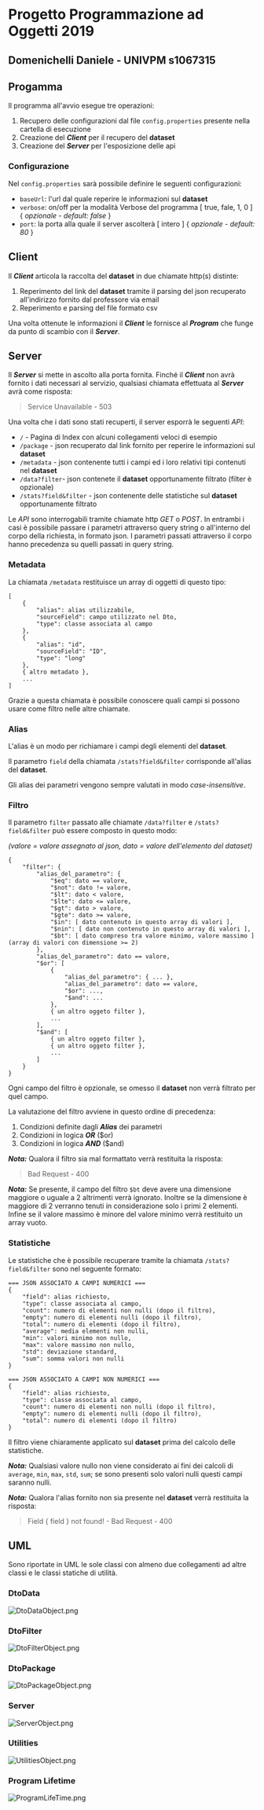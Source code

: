 # **Progetto Programmazione ad Oggetti 2019**

## **Domenichelli Daniele - UNIVPM s1067315**

## Progamma

Il programma all'avvio esegue tre operazioni:
1. Recupero delle configurazioni dal file `config.properties` presente nella cartella di esecuzione
2. Creazione del ***Client*** per il recupero del **dataset**
3. Creazione del ***Server*** per l'esposizione delle api

### Configurazione
Nel `config.properties` sarà possibile definire le seguenti configurazioni:
* `baseUrl`: l'url dal quale reperire le informazioni sul **dataset**
* `verbose`: on/off per la modalità Verbose del programma [ true, fale, 1, 0 ] { *opzionale - default: false* }
* `port`: la porta alla quale il server ascolterà [ intero ] { *opzionale - default: 80* }

## Client
Il ***Client*** articola la raccolta del **dataset** in due chiamate http(s) distinte:
1. Reperimento del link del **dataset** tramite il parsing del json recuperato all'indirizzo fornito dal professore via email
2. Reperimento e parsing del file formato csv

Una volta ottenute le informazioni il ***Client*** le fornisce al ***Program*** che funge da punto di scambio con il ***Server***.

## Server
Il ***Server*** si mette in ascolto alla porta fornita. Finché il ***Client*** non avrà fornito i dati necessari al servizio, qualsiasi chiamata effettuata al ***Server*** avrà come risposta:

> Service Unavailable - 503

Una volta che i dati sono stati recuperti, il server esporrà le seguenti *API*:

* `/` - Pagina di Index con alcuni collegamenti veloci di esempio
* `/package` - json recuperato dal link fornito per reperire le informazioni sul **dataset**
* `/metadata` - json contenente tutti i campi ed i loro relativi tipi contenuti nel **dataset**
* `/data?filter`- json contenete il **dataset** opportunamente filtrato (filter è opzionale)
* `/stats?field&filter` - json contenente delle statistiche sul **dataset** opportunamente filtrato

Le *API* sono interrogabili tramite chiamate http *GET* o *POST*. In entrambi i casi è possibile passare i parametri attraverso query string o all'interno del corpo della richiesta, in formato json. I parametri passati attraverso il corpo hanno precedenza su quelli passati in query string.

### Metadata
La chiamata `/metadata` restituisce un array di oggetti di questo tipo:
```
[
    {
        "alias": alias utilizzabile,
        "sourceField": campo utilizzato nel Dto,
        "type": classe associata al campo
    },
    {
        "alias": "id",
        "sourceField": "ID",
        "type": "long"
    },
    { altro metadato },
    ...
]
```
Grazie a questa chiamata è possibile conoscere quali campi si possono usare come filtro nelle altre chiamate.

### Alias
L'alias è un modo per richiamare i campi degli elementi del **dataset**.

Il parametro `field` della chiamata `/stats?field&filter` corrisponde all'alias del **dataset**.

Gli alias dei parametri vengono sempre valutati in modo *case-insensitive*.


### Filtro
Il parametro `filter` passato alle chiamate `/data?filter` e `/stats?field&filter` può essere composto in questo modo:

*(valore = valore assegnato al json, dato = valore dell'elemento del dataset)*
```
{
    "filter": {
        "alias_del_parametro": {
            "$eq": dato == valore,
            "$not": dato != valore,
            "$lt": dato < valore,
            "$lte": dato <= valore,
            "$gt": dato > valore,
            "$gte": dato >= valore,
            "$in": [ dato contenuto in questo array di valori ],
            "$nin": [ dato non contenuto in questo array di valori ],
            "$bt": [ dato compreso tra valore minimo, valore massimo ] (array di valori con dimensione >= 2)
        },
        "alias_del_parametro": dato == valore,
        "$or": [
            {
                "alias_del_parametro": { ... },
                "alias_del_parametro": dato == valore,
                "$or": ...,
                "$and": ...
            },
            { un altro oggeto filter },
            ...
        ],
        "$and": [
            { un altro oggeto filter },
            { un altro oggeto filter },
            ...
        ]
    }
}
```
Ogni campo del filtro è opzionale, se omesso il **dataset** non verrà filtrato per quel campo.

La valutazione del filtro avviene in questo ordine di precedenza:
1. Condizioni definite dagli ***Alias*** dei parametri
2. Condizioni in logica ***OR*** ($or)
3. Condizioni in logica ***AND*** ($and)

***Nota:*** Qualora il filtro sia mal formattato verrà restituita la risposta:
> Bad Request - 400

***Nota:*** Se presente, il campo del filtro `$bt` deve avere una dimensione maggiore o uguale a 2 altrimenti verrà ignorato. Inoltre se la dimensione è maggiore di 2 verranno tenuti in considerazione solo i primi 2 elementi. Infine se il valore massimo è minore del valore minimo verrà restituito un array vuoto.


### Statistiche
Le statistiche che è possibile recuperare tramite la chiamata `/stats?field&filter` sono nel seguente formato:
```
=== JSON ASSOCIATO A CAMPI NUMERICI ===
{
    "field": alias richiesto,
    "type": classe associata al campo,
    "count": numero di elementi non nulli (dopo il filtro),
    "empty": numero di elementi nulli (dopo il filtro),
    "total": numero di elementi (dopo il filtro),
    "average": media elementi non nulli,
    "min": valori minimo non nullo,
    "max": valore massimo non nullo,
    "std": deviazione standard,
    "sum": somma valori non nulli
}

=== JSON ASSOCIATO A CAMPI NON NUMERICI ===
{
    "field": alias richiesto,
    "type": classe associata al campo,
    "count": numero di elementi non nulli (dopo il filtro),
    "empty": numero di elementi nulli (dopo il filtro),
    "total": numero di elementi (dopo il filtro)
}
```
Il filtro viene chiaramente applicato sul **dataset** prima del calcolo delle statistiche.

***Nota:*** Qualsiasi valore nullo non viene considerato ai fini dei calcoli di `average`, `min`, `max`, `std`, `sum`; se sono presenti solo valori nulli questi campi saranno nulli.

***Nota:*** Qualora l'alias fornito non sia presente nel **dataset** verrà restituita la risposta:
> Field { field } not found! - Bad Request - 400


## UML
Sono riportate in UML le sole classi con almeno due collegamenti ad altre classi e le classi statiche di utilità.

### DtoData
![DtoDataObject.png](uml/DtoDataObject.png)

### DtoFilter
![DtoFilterObject.png](uml/DtoFilterObject.png)

### DtoPackage
![DtoPackageObject.png](uml/DtoPackageObject.png)

### Server
![ServerObject.png](uml/ServerObject.png)

### Utilities
![UtilitiesObject.png](uml/UtilitiesObject.png)

### Program Lifetime
![ProgramLifeTime.png](uml/ProgramLifeTime.png)